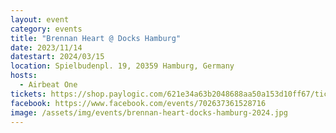 ```yaml
---
layout: event
category: events
title: "Brennan Heart @ Docks Hamburg"
date: 2023/11/14
datestart: 2024/03/15
location: Spielbudenpl. 19, 20359 Hamburg, Germany
hosts:
  - Airbeat One
tickets: https://shop.paylogic.com/621e34a63b2048688aa50a153d10ff67/tickets
facebook: https://www.facebook.com/events/702637361528716
image: /assets/img/events/brennan-heart-docks-hamburg-2024.jpg
---
```

